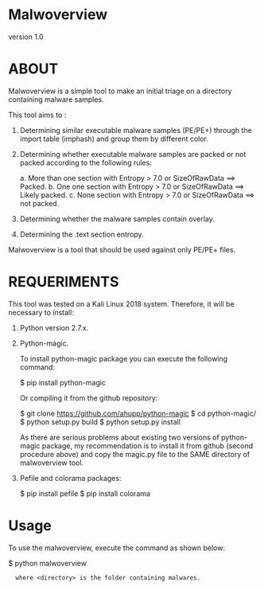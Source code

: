 # Malwoverview

version 1.0 

# ABOUT

Malwoverview is a simple tool to make an initial triage on a directory containing malware samples.  

This tool aims to : 

1. Determining similar executable malware samples (PE/PE+) through the import table (imphash) and group them by different color. 
2. Determining whether executable malware samples are packed or not packed according to the following rules:
      
      a. More than one section with Entropy > 7.0 or SizeOfRawData ==> Packed.
      b. One one section with Entropy > 7.0 or SizeOfRawData ==> Likely packed.
      c. None section with Entropy > 7.0 or SizeOfRawData ==> not packed.
      
3. Determining whether the malware samples contain overlay.
4. Determining the .text section entropy. 

Malwoverview is a tool that should be used against only PE/PE+ files.  



# REQUERIMENTS

This tool was tested on a Kali Linux 2018 system. Therefore, it will be necessary to install:

1. Python version 2.7.x. 
2. Python-magic.  

      To install python-magic package you can execute the following command:
      
      $ pip install python-magic
      
      Or compiling it from the github repository:
      
      $ git clone https://github.com/ahupp/python-magic
      $ cd python-magic/
      $ python setup.py build
      $ python setup.py install
      
      As there are serious problems about existing two versions of python-magic package, my recommendation is to install it
      from github (second procedure above) and copy the magic.py file to the SAME directory of malwoverview tool. 
      
3. Pefile and colorama packages: 

      $ pip install pefile
      $ pip install colorama
      
      
# Usage

To use the malwoverview, execute the command as shown below:

$ python malwoverview <directory>
      
      where <directory> is the folder containing malwares. 
      
      

